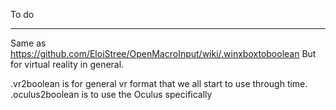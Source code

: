 To do

-------------

Same as  https://github.com/EloiStree/OpenMacroInput/wiki/.winxboxtoboolean 
But for virtual reality in general.

.vr2boolean is for general vr format that we all start to use through time.
.oculus2boolean is to use the Oculus specifically